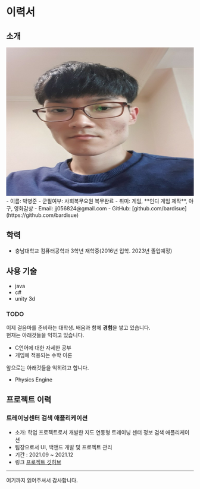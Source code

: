# 이력서

## 소개

<img src="https://github.com/bardisue/gitResume/blob/main/image/face.jpg" width="800" height="400"/>
- 이름: 박병준
- 군필여부: 사회복무요원 복무완료
- 취미: 게임, **인디 게임 제작**, 야구, 영화감상
- Email: jj056824@gmail.com
- GitHub: [github.com/bardisue](https://github.com/bardisue)


## 학력
- 충남대학교 컴퓨터공학과 3학년 재학중(2016년 입학. 2023년 졸업예정)

## 사용 기술

- java
- c#
- unity 3d

### TODO
이제 걸음마를 준비하는 대학생. 배움과 함께 **경험**을 쌓고 있습니다. <br/>
현재는 아래것들을 익히고 있습니다.
- C언어에 대한 자세한 공부
- 게임에 적용되는 수학 이론

앞으로는 아래것들을 익히려고 합니다.
- Physics Engine

## 프로젝트 이력

### 트레이닝센터 검색 애플리케이션
- 소개: 학업 프로젝트로서 개발한 지도 연동형 트레이닝 센터 정보 검색 애플리케이션
- 팀장으로서 UI, 백앤드 개발 및 프로젝트 관리
- 기간 : 2021.09 ~ 2021.12
- 링크 [프로젝트 깃허브](https://github.com/bardisue/gymraderWork)


----

여기까지 읽어주셔서 감사합니다. <br/>
